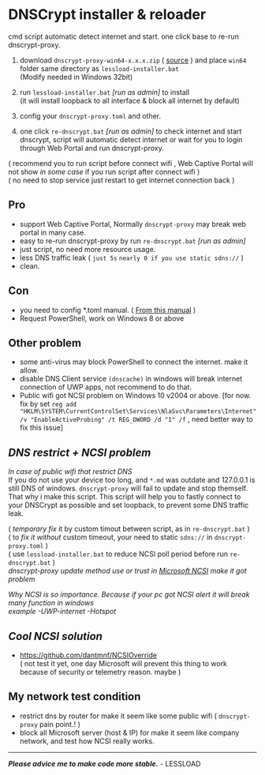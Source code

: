 # DNSCrypt installer & reloader

cmd script automatic detect internet and start. one click base to re-run dnscrypt-proxy.

1. download `dnscrypt-proxy-win64-x.x.x.zip` ( [source](https://github.com/DNSCrypt/dnscrypt-proxy/releases/) ) and place `win64` folder same directory as `lessload-installer.bat`<br/> (Modify needed in Windows 32bit)

2. run `lessload-installer.bat` _[run as admin]_ to install <br/>(it will install loopback to all interface & block all internet by default)

3. config your `dnscrypt-proxy.toml` and other.

4. one click `re-dnscrypt.bat` _[run as admin]_ to check internet and start dnscrypt, script will automatic detect internet or wait for you to login through Web Portal and run dnscrypt-proxy.

( recommend you to run script before connect wifi , Web Captive Portal will not show _in some case_ if you run script after connect wifi )<br/>
( no need to stop service just restart to get internet connection back )



## Pro
- support Web Captive Portal, Normally `dnscrypt-proxy` may break web portal in many case.
- easy to re-run dnscrypt-proxy by run `re-dnscrypt.bat` _[run as admin]_
- just script, no need more resource usage.
- less DNS traffic leak ( `just 5s` `nearly 0 if you use static sdns://` )
- clean.

## Con
- you need to config *.toml manual. ( [From this manual](https://github.com/DNSCrypt/dnscrypt-proxy/wiki/Configuration) )
- Request PowerShell, work on Windows 8 or above

## Other problem
- some anti-virus may block PowerShell to connect the internet. make it allow.
- disable DNS Client service `(dnscache)` in windows will break internet connection of UWP apps, not recommend to do that.
- Public wifi got NCSI problem on Windows 10 v2004 or above. [for now. fix by set `reg add "HKLM\SYSTEM\CurrentControlSet\Services\NlaSvc\Parameters\Internet" /v "EnableActiveProbing" /t REG_DWORD /d "1" /f` , need better way to fix this issue]

## _DNS restrict + NCSI problem_
_In case of public wifi that restrict DNS_<br/>
If you do not use your device too long, and `*.md` was outdate and 127.0.0.1 is still DNS of windows.
`dnscrypt-proxy` will fail to update and stop themself. That why i make this script.
This script will help you to fastly connect to your DNSCrypt as possible and set loopback, to prevent some DNS traffic leak.

  ( _temporary fix_ it by custom timout between script, as in `re-dnscrypt.bat` )<br/>
  ( to _fix it without_ custom timeout, your need to static `sdns://` in `dnscrypt-proxy.toml` )<br/>
  ( use `lessload-installer.bat` to reduce NCSI poll period before run `re-dnscrypt.bat` )<br/>
  _dnscrypt-proxy update method use or trust in [Microsoft NCSI](https://answers.microsoft.com/en-us/windows/forum/windows_10-networking/network-connection-status-indicator-ncsi-showing/02664ddf-4eac-449a-8318-bdae1a5bad3d) make it got problem_<br/>

_Why NCSI is so importance. Because if your pc got NCSI alert it will break many function in windows <br/>example -UWP-internet -Hotspot_

## _Cool NCSI solution_
- https://github.com/dantmnf/NCSIOverride <br/>( not test it yet, one day Microsoft will prevent this thing to work because of security or telemetry reason. maybe )

## My network test condition
- restrict dns by router for make it seem like some public wifi ( `dnscrypt-proxy` pain point.! )
- block all Microsoft server (host & IP) for make it seem like company network, and test how NCSI really works.

-----------------------------------------
***Please advice me to make code more stable.***  - LESSLOAD
